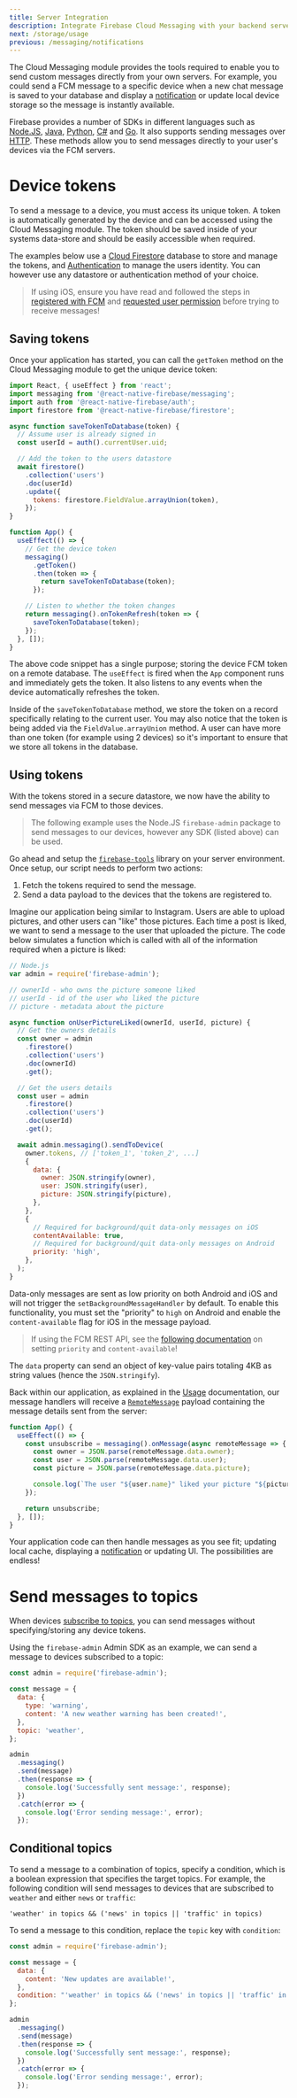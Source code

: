 ```yaml
---
title: Server Integration
description: Integrate Firebase Cloud Messaging with your backend server.
next: /storage/usage
previous: /messaging/notifications
---
```


The Cloud Messaging module provides the tools required to enable you to send custom messages directly from your own servers.
For example, you could send a FCM message to a specific device when a new chat message is saved to your database
and display a [notification](/messaging/notifications) or update local device storage so the message is instantly available.

Firebase provides a number of SDKs in different languages such as [Node.JS](https://www.npmjs.com/package/firebase-admin),
[Java](https://firebase.google.com/docs/reference/admin/java/reference/com/google/firebase/messaging/package-summary),
[Python](https://firebase.google.com/docs/reference/admin/python/firebase_admin.messaging),
[C#](https://firebase.google.com/docs/reference/admin/dotnet/namespace/firebase-admin/messaging) and
[Go](https://godoc.org/firebase.google.com/go/messaging). It also supports sending messages over
[HTTP](https://firebase.google.com/docs/reference/fcm/rest/v1/projects.messages). These methods allow you to send messages
directly to your user's devices via the FCM servers.

# Device tokens

To send a message to a device, you must access its unique token. A token is automatically generated by the device and
can be accessed using the Cloud Messaging module. The token should be saved inside of your systems data-store and should
be easily accessible when required.

The examples below use a [Cloud Firestore](/firestore) database to store and manage the tokens, and [Authentication](/auth)
to manage the users identity. You can however use any datastore or authentication method of your choice.

> If using iOS, ensure you have read and followed the steps in [registered with FCM](/messaging#ios---registering-devices-with-fcm) and [requested user permission](#ios---requesting-permissions) before trying to receive messages!

## Saving tokens

Once your application has started, you can call the `getToken` method on the Cloud Messaging module to get the unique
device token:

```jsx
import React, { useEffect } from 'react';
import messaging from '@react-native-firebase/messaging';
import auth from '@react-native-firebase/auth';
import firestore from '@react-native-firebase/firestore';

async function saveTokenToDatabase(token) {
  // Assume user is already signed in
  const userId = auth().currentUser.uid;

  // Add the token to the users datastore
  await firestore()
    .collection('users')
    .doc(userId)
    .update({
      tokens: firestore.FieldValue.arrayUnion(token),
    });
}

function App() {
  useEffect(() => {
    // Get the device token
    messaging()
      .getToken()
      .then(token => {
        return saveTokenToDatabase(token);
      });

    // Listen to whether the token changes
    return messaging().onTokenRefresh(token => {
      saveTokenToDatabase(token);
    });
  }, []);
}
```

The above code snippet has a single purpose; storing the device FCM token on a remote database. The `useEffect` is fired
when the `App` component runs and immediately gets the token. It also listens to any events when the device automatically refreshes
the token.

Inside of the `saveTokenToDatabase` method, we store the token on a record specifically relating to the current user. You may also
notice that the token is being added via the `FieldValue.arrayUnion` method. A user can have more than one token (for example using 2 devices)
so it's important to ensure that we store all tokens in the database.

## Using tokens

With the tokens stored in a secure datastore, we now have the ability to send messages via FCM to those devices.

> The following example uses the Node.JS `firebase-admin` package to send messages to our devices, however any SDK (listed above)
> can be used.

Go ahead and setup the [`firebase-tools`](https://www.npmjs.com/package/firebase-admin) library on your server environment.
Once setup, our script needs to perform two actions:

1. Fetch the tokens required to send the message.
2. Send a data payload to the devices that the tokens are registered to.

Imagine our application being similar to Instagram. Users are able to upload pictures, and other users can "like" those pictures.
Each time a post is liked, we want to send a message to the user that uploaded the picture. The code below simulates a function
which is called with all of the information required when a picture is liked:

```js
// Node.js
var admin = require('firebase-admin');

// ownerId - who owns the picture someone liked
// userId - id of the user who liked the picture
// picture - metadata about the picture

async function onUserPictureLiked(ownerId, userId, picture) {
  // Get the owners details
  const owner = admin
    .firestore()
    .collection('users')
    .doc(ownerId)
    .get();

  // Get the users details
  const user = admin
    .firestore()
    .collection('users')
    .doc(userId)
    .get();

  await admin.messaging().sendToDevice(
    owner.tokens, // ['token_1', 'token_2', ...]
    {
      data: {
        owner: JSON.stringify(owner),
        user: JSON.stringify(user),
        picture: JSON.stringify(picture),
      },
    },
    {
      // Required for background/quit data-only messages on iOS
      contentAvailable: true,
      // Required for background/quit data-only messages on Android
      priority: 'high',
    },
  );
}
```

Data-only messages are sent as low priority on both Android and iOS and will not trigger the `setBackgroundMessageHandler`
by default. To enable this functionality, you must set the "priority" to `high` on Android and enable the
`content-available` flag for iOS in the message payload.

> If using the FCM REST API, see the [following documentation](https://firebase.google.com/docs/cloud-messaging/http-server-ref) on setting `priority` and `content-available`!

The `data` property can send an object of key-value pairs totaling 4KB as string values (hence the `JSON.stringify`).

Back within our application, as explained in the [Usage](/messaging) documentation, our message handlers will receive a
[`RemoteMessage`](/reference/messaging/remotemessage) payload containing the message details sent from the server:

```jsx
function App() {
  useEffect(() => {
    const unsubscribe = messaging().onMessage(async remoteMessage => {
      const owner = JSON.parse(remoteMessage.data.owner);
      const user = JSON.parse(remoteMessage.data.user);
      const picture = JSON.parse(remoteMessage.data.picture);

      console.log(`The user "${user.name}" liked your picture "${picture.name}"`);
    });

    return unsubscribe;
  }, []);
}
```

Your application code can then handle messages as you see fit; updating local cache, displaying a [notification](/messaging/notifications)
or updating UI. The possibilities are endless!

# Send messages to topics

When devices [subscribe to topics](/messaging/usage#topics), you can send messages without specifying/storing any device
tokens.

Using the `firebase-admin` Admin SDK as an example, we can send a message to devices subscribed to a topic:

```js
const admin = require('firebase-admin');

const message = {
  data: {
    type: 'warning',
    content: 'A new weather warning has been created!',
  },
  topic: 'weather',
};

admin
  .messaging()
  .send(message)
  .then(response => {
    console.log('Successfully sent message:', response);
  })
  .catch(error => {
    console.log('Error sending message:', error);
  });
```

## Conditional topics

To send a message to a combination of topics, specify a condition, which is a boolean expression that specifies the target
topics. For example, the following condition will send messages to devices that are subscribed to `weather` and either `news`
or `traffic`:

```
'weather' in topics && ('news' in topics || 'traffic' in topics)
```

To send a message to this condition, replace the `topic` key with `condition`:

```js
const admin = require('firebase-admin');

const message = {
  data: {
    content: 'New updates are available!',
  },
  condition: "'weather' in topics && ('news' in topics || 'traffic' in topics)",
};

admin
  .messaging()
  .send(message)
  .then(response => {
    console.log('Successfully sent message:', response);
  })
  .catch(error => {
    console.log('Error sending message:', error);
  });
```
